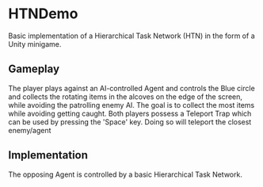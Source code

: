 # HTNDemo
Basic implementation of a Hierarchical Task Network (HTN) in the form of a Unity minigame.

## Gameplay
The player plays against an AI-controlled Agent and controls the Blue circle and collects the rotating items in the alcoves on the edge of the screen, while avoiding the patrolling enemy AI. The goal is to collect the most items while avoiding getting caught. Both players possess a Teleport Trap which can be used by pressing the 'Space' key. Doing so will teleport the closest enemy/agent

## Implementation
The opposing Agent is controlled by a basic Hierarchical Task Network.
